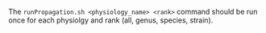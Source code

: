 

The `runPropagation.sh <physiology_name> <rank>` command should be run
once for each physiolgy and rank (all, genus, species, strain).
